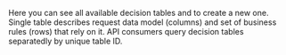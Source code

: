 Here you can see all available decision tables and to create a new one. 
Single table describes request data model (columns) and set of business rules (rows) that rely on it.
API consumers query decision tables separatedly by unique table ID.
